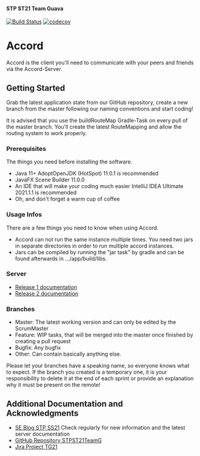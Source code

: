 #### STP ST21 Team Guava

[![Build Status](https://www.travis-ci.com/sekassel/STPST21TeamG.svg?token=iv8L4W51ZozK2puhSbJk&branch=master)](https://www.travis-ci.com/sekassel/STPST21TeamG)
[![codecov](https://codecov.io/gh/sekassel/STPST21TeamG/branch/master/graph/badge.svg?token=HQTC4B9IYG)](https://codecov.io/gh/sekassel/STPST21TeamG)

# Accord

Accord is the client you'll need to communicate with your peers and friends via the Accord-Server.

## Getting Started

Grab the latest application state from our GitHub repository, create a new branch from the master following our naming
conventions and start coding!

It is advised that you use the buildRouteMap Gradle-Task on every pull of the master branch. You'll create the latest
RouteMapping and allow the routing system to work properly.

### Prerequisites

The things you need before installing the software.

* Java 11+ AdoptOpenJDK (HotSpot) 11.0.1 is recommended
* JavaFX Scene Builder 11.0.0
* An IDE that will make your coding much easier IntelliJ IDEA Ultimate 2021.1.1 is recommended
* Oh, and don't forget a warm cup of coffee

### Usage Infos
There are a few things you need to know when using Accord.

* Accord can not run the same instance multiple times. You need two jars in separate directories in order to run multiple accord instances.
* Jars can be compiled by running the "jar task" by gradle and can be found afterwards in .../app/build/libs.

### Server

* [Release 1 documentation](https://seblog.cs.uni-kassel.de/wp-content/uploads/2021/04/ServerdokuR1.pdf)
* [Release 2 documentation](https://seblog.cs.uni-kassel.de/wp-content/uploads/2021/05/ServerdokuR2.pdf)

### Branches

* Master: The latest working version and can only be edited by the ScrumMaster
* Feature: WIP tasks, that will be merged into the master once finished by creating a pull request
* Bugfix: Any bugfix
* Other: Can contain basically anything else.

Please let your branches have a speaking name, so everyone knows what to expect. If the branch you created is a
temporary one, it is your responsibility to delete it at the end of each sprint or provide an explanation why it must be
present on the remote!

## Additional Documentation and Acknowledgments

* [SE Blog STP SS21](https://seblog.cs.uni-kassel.de/ss21/software-technik-praktikum/)
  Check regularly for new information and the latest server documentation
* [GitHub Repository STPST21TeamG](https://github.com/sekassel/STPST21TeamG)
* [Jira Project TG21](https://jira.uniks.de/projects/TG21/summary)
